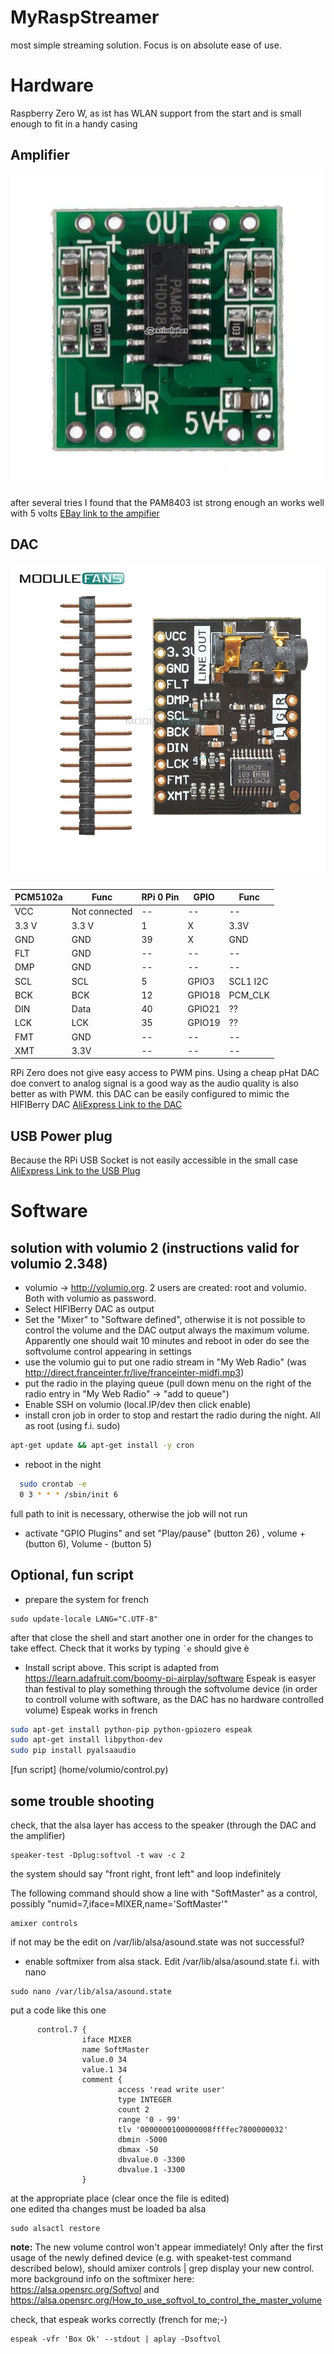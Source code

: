 # MyRaspStreamer
most simple streaming solution. Focus is on absolute ease of use.

# Hardware
Raspberry Zero W, as ist has WLAN support from the start and is small enough to fit in a handy casing
## Amplifier
![Amplifier PAM 8403](PAM8403.jpg)

after several tries I found that the PAM8403 ist strong enough an works well with 5 volts [EBay link to the ampifier](http://www.ebay.de/itm/Super-Mini-PAM8403-Digitaler-Verstärker-Platine-D-Digitalverstärker-Bord-B98B/)

## DAC
![DAC PCM5102 A](PCM5102a.jpg)

|PCM5102a|Func|RPi 0 Pin|GPIO|Func|
|--------|--------|--------|--------|--------|
|VCC|Not connected|--|--|--|
|3.3 V|3.3 V|1|X|3.3V|
|GND|GND|39|X|GND|
|FLT|GND|--|--|--|
|DMP|GND|--|--|--|
|SCL|SCL|5|GPIO3|SCL1 I2C|
|BCK|BCK|12|GPIO18|PCM_CLK|
|DIN|Data|40|GPIO21|??|
|LCK|LCK|35|GPIO19|??|
|FMT|GND|--|--|--|
|XMT|3.3V|--|--|--|

RPi Zero does not give easy access to PWM pins. Using a cheap pHat DAC doe convert to analog signal is a good way as the audio quality is also better as with PWM. this DAC can be easily configured to mimic the HIFIBerry DAC [AliExpress Link to the DAC](https://de.aliexpress.com/item/Raspberry-Pi-pHAT-Sound-Card-I2S-interface-PCM5102-DAC-Module-24-bit-Audio-Board-With-Stereo/32744871341.html)
## USB Power plug
Because the RPi USB Socket is not easily accessible in the small case [AliExpress Link to the USB Plug](https://www.aliexpress.com/item/10pcs-MICRO-USB-to-DIP-Adapter-5pin-Female-Connector-B-Type-PCB-Converter/32720363831.html) 

# Software
## solution with volumio 2 (instructions valid for volumio 2.348)
- volumio -> http://volumio.org. 2 users are created: root and volumio. Both with volumio as password.
- Select HIFIBerry DAC as output
- Set the "Mixer" to "Software defined", otherwise it is not possible to control the volume and the DAC output always the maximum volume. Apparently one should wait 10 minutes and reboot in oder do see the softvolume control appearing in settings
- use the volumio gui to put one radio stream in "My Web Radio" (was http://direct.franceinter.fr/live/franceinter-midfi.mp3)
- put the radio in the playing queue (pull down menu on the right of the radio entry in "My Web Radio" -> "add to queue")
- Enable SSH on volumio (local.IP/dev then click enable)
- install cron job in order to stop and restart the radio during the night. All as root (using f.i. sudo)
``` bash
apt-get update && apt-get install -y cron
```
- reboot in the night
```bash
  sudo crontab -e
  0 3 * * * /sbin/init 6        
```
full path to init is necessary, otherwise the job will not run
- activate "GPIO Plugins" and set "Play/pause" (button 26) , volume + (button 6), Volume - (button 5)

## Optional, fun script
- prepare the system for french
```
sudo update-locale LANG="C.UTF-8"
```
after that close the shell and start another one in  order for the changes to take effect. Check that it works by typing `` `e `` should give è
- Install script above. This script is adapted from https://learn.adafruit.com/boomy-pi-airplay/software 
Espeak is easyer than festival to play something through the softvolume device (in order to controll volume with software, as the DAC has no hardware controlled volume)
Espeak works in french
```bash
sudo apt-get install python-pip python-gpiozero espeak
sudo apt-get install libpython-dev
sudo pip install pyalsaaudio
```
[fun script] (home/volumio/control.py)

## some trouble shooting
check, that the alsa layer has access to the speaker (through the DAC and the amplifier)
```
speaker-test -Dplug:softvol -t wav -c 2
```
the system should say "front right, front left" and loop indefinitely  

The following command should show a line with "SoftMaster" as a control, possibly "numid=7,iface=MIXER,name='SoftMaster'"
```
amixer controls
```
if not may be the edit on /var/lib/alsa/asound.state was not successful?

- enable softmixer from alsa stack. Edit /var/lib/alsa/asound.state f.i. with nano
```
sudo nano /var/lib/alsa/asound.state
```
put a code like this one
```
      control.7 {
                iface MIXER
                name SoftMaster
                value.0 34
                value.1 34
                comment {
                        access 'read write user'
                        type INTEGER
                        count 2
                        range '0 - 99'
                        tlv '0000000100000008ffffec7800000032'
                        dbmin -5000
                        dbmax -50
                        dbvalue.0 -3300
                        dbvalue.1 -3300
                }
```
at the appropriate place (clear once the file is edited)  
one edited tha changes must be loaded ba alsa
```
sudo alsactl restore
```
**note:** The new volume control won't appear immediately! Only after the first usage of the newly defined device (e.g. with speaket-test command described below), should amixer controls | grep <control name> display your new control. more background info on the softmixer here: https://alsa.opensrc.org/Softvol and https://alsa.opensrc.org/How_to_use_softvol_to_control_the_master_volume

check, that espeak works correctly (french for me;-)
```
espeak -vfr 'Box Ok' --stdout | aplay -Dsoftvol
```
